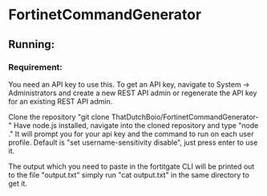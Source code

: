 # FortinetCommandGenerator 
## Running:

### Requirement:
You need an API key to use this.
To get an API key, navigate to System -> Administrators
and create a new REST API admin or regenerate the API key for an existing REST API admin.

Clone the repository "git clone ThatDutchBoio/FortinetCommandGenerator-"
Have node.js installed, navigate into the cloned repository and type "node ."
It will prompt you for your api key and the command to run on each user profile.
Default is "set username-sensitivity disable", just press enter to use it.

The output which you need to paste in the fortitgate CLI will be printed out to the file "output.txt" simply run "cat output.txt" in the same directory to get it.

